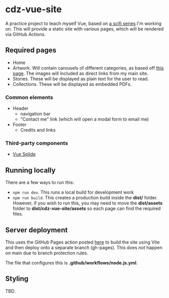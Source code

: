 # cdz-vue-site
A practice project to teach myself Vue, based on [a scifi series](https://aceade.wordpress.com/connacht-disaster-zone/) I'm working on. This will provide a static site with various pages, which will be rendered via GitHub Actions.

## Required pages
- Home
- Artwork. Will contain carousels of different categories, as based off [this page](https://aceade.wordpress.com/connacht-disaster-zone/connacht-disaster-zone-artwork/). The images will included as direct links from my main site.
- Stories. These will be displayed as plain text for the user to read.
- Collections. These will be displayed as embedded PDFs.


### Common elements
- Header
    - navigation bar
    - "Contact me" link (which will open a modal form to email me)
- Footer
    - Credits and links

### Third-party components
- [Vue Splide](https://github.com/Splidejs/vue-splide)

## Running locally
There are a few ways to run this:
- `npm run dev`. This runs a local build for development work
- `npm run build`. This creates a production build inside the **dist/** folder. However, if you wish to run this, you may need to move the **dist/assets** folder to **dist/cdz-vue-site/assets** so each page can find the required files.

## Server deployment
This uses the GitHub Pages action posted [here](https://github.com/peaceiris/actions-gh-pages) to build the site using Vite and then deploy onto a separate branch (gh-pages). This does _not_ happen on main due to branch protection rules.

The file that configures this is **.github/workflows/node.js.yml**.

## Styling
TBD.
